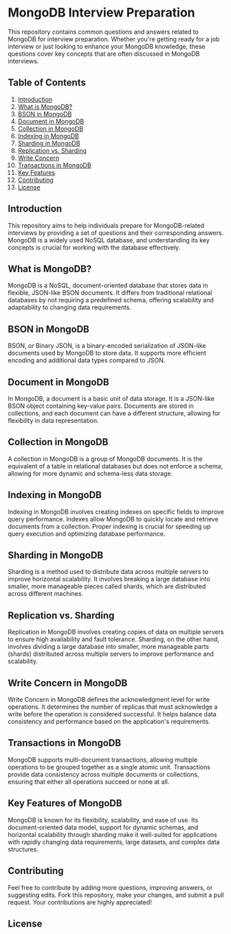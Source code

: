 # MongoDB Interview Preparation

This repository contains common questions and answers related to MongoDB for interview preparation. Whether you're getting ready for a job interview or just looking to enhance your MongoDB knowledge, these questions cover key concepts that are often discussed in MongoDB interviews.

## Table of Contents

1. [Introduction](#introduction)
2. [What is MongoDB?](#what-is-mongodb)
3. [BSON in MongoDB](#bson-in-mongodb)
4. [Document in MongoDB](#document-in-mongodb)
5. [Collection in MongoDB](#collection-in-mongodb)
6. [Indexing in MongoDB](#indexing-in-mongodb)
7. [Sharding in MongoDB](#sharding-in-mongodb)
8. [Replication vs. Sharding](#replication-vs-sharding)
9. [Write Concern](#write-concern-in-mongodb)
10. [Transactions in MongoDB](#transactions-in-mongodb)
11. [Key Features](#key-features-of-mongodb)
12. [Contributing](#contributing)
13. [License](#license)

## Introduction

This repository aims to help individuals prepare for MongoDB-related interviews by providing a set of questions and their corresponding answers. MongoDB is a widely used NoSQL database, and understanding its key concepts is crucial for working with the database effectively.

## What is MongoDB?

MongoDB is a NoSQL, document-oriented database that stores data in flexible, JSON-like BSON documents. It differs from traditional relational databases by not requiring a predefined schema, offering scalability and adaptability to changing data requirements.

## BSON in MongoDB

BSON, or Binary JSON, is a binary-encoded serialization of JSON-like documents used by MongoDB to store data. It supports more efficient encoding and additional data types compared to JSON.

## Document in MongoDB

In MongoDB, a document is a basic unit of data storage. It is a JSON-like BSON object containing key-value pairs. Documents are stored in collections, and each document can have a different structure, allowing for flexibility in data representation.

## Collection in MongoDB

A collection in MongoDB is a group of MongoDB documents. It is the equivalent of a table in relational databases but does not enforce a schema, allowing for more dynamic and schema-less data storage.

## Indexing in MongoDB

Indexing in MongoDB involves creating indexes on specific fields to improve query performance. Indexes allow MongoDB to quickly locate and retrieve documents from a collection. Proper indexing is crucial for speeding up query execution and optimizing database performance.

## Sharding in MongoDB

Sharding is a method used to distribute data across multiple servers to improve horizontal scalability. It involves breaking a large database into smaller, more manageable pieces called shards, which are distributed across different machines.

## Replication vs. Sharding

Replication in MongoDB involves creating copies of data on multiple servers to ensure high availability and fault tolerance. Sharding, on the other hand, involves dividing a large database into smaller, more manageable parts (shards) distributed across multiple servers to improve performance and scalability.

## Write Concern in MongoDB

Write Concern in MongoDB defines the acknowledgment level for write operations. It determines the number of replicas that must acknowledge a write before the operation is considered successful. It helps balance data consistency and performance based on the application's requirements.

## Transactions in MongoDB

MongoDB supports multi-document transactions, allowing multiple operations to be grouped together as a single atomic unit. Transactions provide data consistency across multiple documents or collections, ensuring that either all operations succeed or none at all.

## Key Features of MongoDB

MongoDB is known for its flexibility, scalability, and ease of use. Its document-oriented data model, support for dynamic schemas, and horizontal scalability through sharding make it well-suited for applications with rapidly changing data requirements, large datasets, and complex data structures.

## Contributing

Feel free to contribute by adding more questions, improving answers, or suggesting edits. Fork this repository, make your changes, and submit a pull request. Your contributions are highly appreciated!

## License


